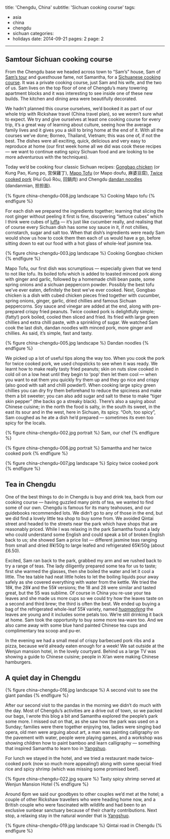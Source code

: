 title: 'Chengdu, China'
subtitle: 'Sichuan cooking course'
tags:
  - asia
  - china
  - chengdu
  - sichuan
categories:
  - holidays
date: 2014-09-21
pages: 2
page: 2
---

## Samtour Sichuan cooking course

From the Chengdu base we headed across town to “Sam’s” house, Sam of [Sam’s tour](https://www.tripadvisor.co.uk/Attraction_Review-g297463-d6560698-Reviews-Discovery_Chengdu_Family_Day_Tour_with_Kids-Chengdu_Sichuan.html) and guesthouse fame, not Samantha, for a [Sichuanese cooking course](http://discovery-chengdu.com/sichuan-cooking-course.html). It was a private cooking course, just Sam and his wife, and the two of us. Sam lives on the top floor of one of Chengdu’s many towering apartment blocks and it was interesting to see inside one of these new builds. The kitchen and dining area were beautifully decorated.

We hadn’t planned this course ourselves, we’d booked it as part of our whole trip with Rickshaw travel (China travel plan), so we weren’t sure what to expect. We try and give ourselves at least one cooking course for every trip, it’s a great way of learning about culture, seeing how the average family lives and it gives you a skill to bring home at the end of it. With all the courses we’ve done; Borneo, Thailand, Vietnam; this was one of, if not the best. The dishes were all exciting, quick, delicious and very easy to reproduce at home (our first week home all we did was cook these recipes — we want to continue eating spicy Sichuan food and are looking to be more adventurous with the techniques).

Today we’d be cooking four classic Sichuan recipes: [Gongbao chicken](https://en.wikipedia.org/wiki/Kung_Pao_chicken) (or Kung Pao, Kung po, 宫保雞丁), [Mapo Tofu](https://en.wikipedia.org/wiki/Mapo_doufu) (or Mapo doufu, 麻婆豆腐), [Twice cooked pork](https://en.wikipedia.org/wiki/Twice_cooked_pork) (Huí Guō Ròu, 回鍋肉) and Chengdu [dandan noodles](https://en.wikipedia.org/wiki/Dandan_noodles) (dandanmian, 担担面).

{% figure china-chengdu-008.jpg landscape %}
Cooking Mapo tofu
{% endfigure %}

For each dish we prepared the ingredients together; learning that slicing the root ginger without peeling it first is fine, discovering “lettuce cubes” which I think were cubes of [luffa](https://en.wikipedia.org/wiki/Luffa) — it’s just like cucumber really, and realising that of course every Sichuan dish has some soy sauce in it, if not chillies, cornstarch, sugar and salt too. When that dish’s ingredients were ready Sam would show us how to cook them then each of us would have a go, before sitting down to eat our food with a hot glass of whole-leaf jasmine tea.

{% figure china-chengdu-003.jpg landscape %}
Cooking Gongbao chicken
{% endfigure %}

Mapo Tofu, our first dish was scrumptious — especially given that we tend to not like tofu. Its boiled tofu which is added to toasted minced pork along with ginger and garlic, followed by a homemade chilli bean paste, some spring onions and a sichuan peppercorn powder. Possibly the best tofu we’ve ever eaten, definitely the best we’ve ever cooked. Next, Gongbao chicken is a dish with cubed chicken pieces fried together with cucumber, spring onions, ginger, garlic, dried chillies and famous Sichuan peppercorns. Soy sauce and vinegar are added at the end, along with pre-prepared crispy fried peanuts. Twice cooked pork is delightfully simple; (fatty!) pork boiled, cooled then sliced and fried. Its fried with large green chillies and extra chilli paste, with a sprinkling of sugar. We watched Sam cook the last dish, dandan noodles with minced pork, more ginger and chillies. As said, it’s simple, fast and tasty.

{% figure china-chengdu-005.jpg landscape %}
Dandan noodles
{% endfigure %}

We picked up a lot of useful tips along the way too. When you cook the pork for twice cooked pork, we used chopsticks to see when it was ready. We learnt how to make really tasty fried peanuts; skin on nuts slow cooked in cold oil on a low heat until they begin to ‘pop’ then let them cool — when you want to eat them you quickly fry them up and they go nice and crispy (also good with salt and chilli powder!). When cooking large spicy green chillies you can dry fry them beforehand to reduce the spiciness and make them a bit sweeter; you can also add sugar and salt to these to make “tiger skin pepper” (the backs go a streaky black). There’s also a saying about Chinese cuisine; in the north the food is salty, in the south its sweet, in the east its sour and in the west, here in Sichuan, its spicy. “Ooh, too spicy”, Sam coughed as he ate a dish he’d prepared — sometimes its even too spicy for the locals.

{% figure china-chengdu-002.jpg portrait %}
Sam, our chef
{% endfigure %}

{% figure china-chengdu-006.jpg portrait %}
Samantha and her twice cooked pork
{% endfigure %}

{% figure china-chengdu-007.jpg landscape %}
Spicy twice cooked pork
{% endfigure %}

## Tea in Chengdu

One of the best things to do in Chengdu is buy and drink tea, back from our cooking course — having guzzled many pints of tea, we wanted to find some of our own. Chengdu is famous for its many teahouses, and our guidebooks recommended lots. We didn’t go to any of those in the end, but we did find a lovely little tea shop to buy some from. We avoided Qintai street and headed to the streets near the park which have shops that are reasonably priced. While I was relaxing in the park Samantha found a lady who could understand some English and could speak a bit of broken English back to us; she showed Sam a price list — different jasmine teas ranging from small and dried 8¥/50g to large leafed and refrigerated 65¥/50g (about £6.50).

Excited, Sam ran back to the park, grabbed my arm and we rushed back to try a range of teas. The lady diligently prepared some tea for us to taste; first she warmed the glasses, then she boiled the water and let it cool a little. The tea table had neat little holes to let the boiling liquids pour away safely as she covered everything with water from the kettle. We tried the 18¥, the 28¥ and the 55¥ versions; the 18 and 28 were similar and tasted great, but the 55 was sublime. Of course in China you re-use your tea leaves and she made us more cups so we could try how the leaves taste on a second and third brew; the third is often the best. We ended up buying a bag of the refrigerated whole-leaf 55¥ variety, named [_huamaofeng_](https://www.kuchatea.com/ProdView.php?product_id=506&curPageNo=1&ref_type=2&entity_type=1&city_id=&entity_id=506) the leaves are young and it includes some petals too. We’re still drinking it back at home. Sam took the opportunity to buy some more tea-ware too. And we also came away with some blue hand painted Chinese tea cups and complimentary tea scoop and pu-er.

In the evening we had a small meal of crispy barbecued pork ribs and a pizza, because we’d already eaten enough for a week! We sat outside at the Wenjun mansion hotel, in the lovely courtyard. Behind us a large TV was showing a guide to Chinese cuisine; people in Xi’an were making Chinese hamburgers.

## A quiet day in Chengdu

{% figure china-chengdu-016.jpg landscape %}
A second visit to see the giant pandas
{% endfigure %}

After our second visit to the pandas in the morning we didn’t do much with the day. Most of Chengdu’s activities are a drive out of town, so we packed our bags, I wrote this blog a bit and Samantha explored the people’s park some more. I missed out on that, as she saw how the park was used on a Sunday; families were there together enjoying tea, ladies were singing bad opera, old men were arguing about art, a man was painting calligraphy on the pavement with water, people were playing games, and a workshop was showing children how to paint bamboo and learn calligraphy — something that inspired Samantha to learn too in [Yangshuo](/2014/09/yangshuo-china/2/).

For lunch we stayed in the hotel, and we tried a restaurant made twice-cooked pork (now so much more appealing!) along with some special fried rice and spicy shrimp (which was missing some promised beef).

{% figure china-chengdu-022.jpg square %}
Tasty spicy shrimp served at Wenjun Mansion Hotel
{% endfigure %}

Around 6pm we said our goodbyes to other couples we’d met at the hotel; a couple of other Rickshaw travellers who were heading home now, and a British couple who were fascinated with wildlife and had been to an exclusive sunbear sanctuary because of their charity contributions. Next stop, a relaxing stay in the natural wonder that is [Yangshuo](/2014/09/yangshuo-china/).

{% figure china-chengdu-019.jpg landscape %}
Qintai road in Chengdu
{% endfigure %}
